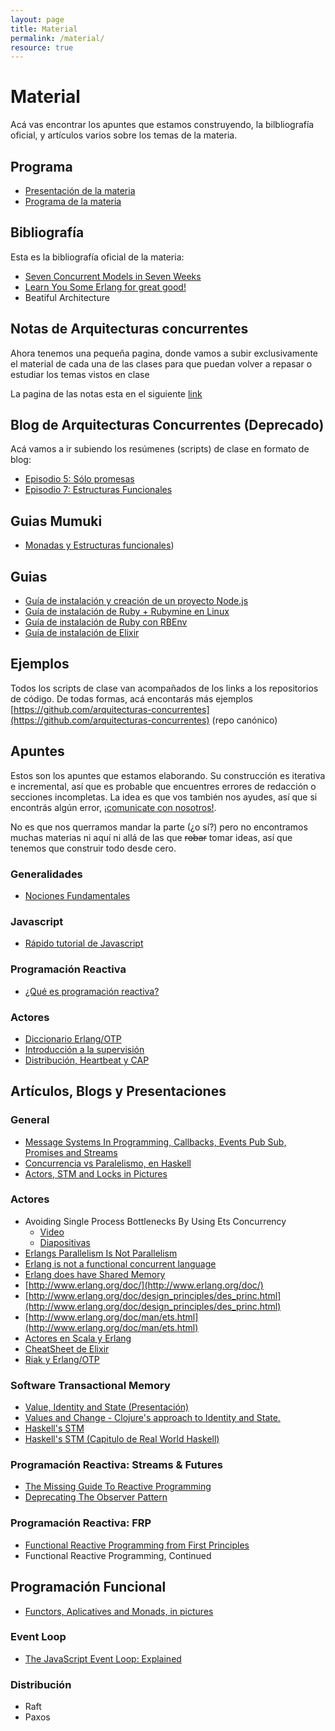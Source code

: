 ```yaml
---
layout: page
title: Material
permalink: /material/
resource: true
---
```


# Material

Acá vas encontrar los apuntes que estamos construyendo, la bilbliografía oficial, y artículos varios sobre los temas de la materia. 

## Programa

- [Presentación de la materia](https://docs.google.com/presentation/d/1XwWPNhZJwLWWFcU2vh3i6XbYIkhZvBiLS-zszmBQIkY)
- [Programa de la materia](https://drive.google.com/file/d/0B5xDW-XvRuFubXQydUF5LXdhdnc/view?usp=sharing)


## Bibliografía

Esta es la bibliografía oficial de la materia: 

- [Seven Concurrent Models in Seven Weeks](https://pragprog.com/book/pb7con/seven-concurrency-models-in-seven-weeks)
- [Learn You Some Erlang for great good!](http://learnyousomeerlang.com/)
- Beatiful Architecture

## Notas de Arquitecturas concurrentes 

Ahora tenemos una pequeña pagina, donde vamos a subir exclusivamente el material de cada una de las clases para que puedan volver a repasar o estudiar los temas vistos en clase

La pagina de las notas esta en el siguiente [link](https://arquitecturas-concurrentes.github.io/iasc-book/)

## Blog de Arquitecturas Concurrentes (Deprecado)

Acá vamos a ir subiendo los resúmenes (scripts) de clase en formato de blog:

* [Episodio 5: Sólo promesas](https://goo.gl/WmeqFz)
* [Episodio 7: Estructuras Funcionales](https://goo.gl/SQGNi5)

## Guias Mumuki

- [Monadas y Estructuras funcionales](https://mumuki.io/iasc/chapters/12-hilos-monadas-y-memoria-transaccional))

## Guias

- [Guía de instalación y creación de un proyecto Node.js](/guias/node)
- [Guía de instalación de Ruby + Rubymine en Linux](https://youtu.be/OyLoonEjfDY)
- [Guía de instalación de Ruby con RBEnv](http://wiki.uqbar.org/wiki/articles/guia-de-instalacion-de-ruby.html)
- [Guía de instalación de Elixir](/guias/elixir)

## Ejemplos

Todos los scripts de clase van acompañados de los links a los repositorios de código. De todas formas, acá encontarás más ejemplos  [https://github.com/arquitecturas-concurrentes](https://github.com/arquitecturas-concurrentes) (repo canónico)


## Apuntes 

Estos son los apuntes que estamos elaborando. Su construcción es iterativa e incremental, así que es probable que encuentres errores de redacción o secciones incompletas. La idea es que vos también nos ayudes, así que si encontrás algún error, [¡comunicate con nosotros!](/about).

No es que nos querramos mandar la parte (¿o sí?) pero no encontramos muchas materias ni aquí ni allá de las que <del>robar</del> tomar ideas, así que tenemos que construir todo desde cero.

### Generalidades

- [Nociones Fundamentales](https://docs.google.com/document/d/1F8zdJpJlNJHBVq9PEoqAT_CFnTB6blXYhNkXpS0GXiE)

### Javascript

- [Rápido tutorial de Javascript](https://medium.com/@flbulgarelli/javascript-al-grano-4415991a8271)

### Programación Reactiva

- [¿Qué es programación reactiva?](https://docs.google.com/document/d/1hD3jVG211KiKaM-fBlzRov3naGwf12oSjR2dg8JM51w)

### Actores

- [Diccionario Erlang/OTP](https://docs.google.com/document/d/1QG6Aq9AnSuHH5L3r0F063LgYAAP8ts5wSTEmXd8d3r0)
- [Introducción a la supervisión](https://docs.google.com/document/d/1r_E6Hj4F-38dy5tDbxfTBW2XaU8sSRaf9qtC-VuLDIw)
- [Distribución, Heartbeat y CAP](https://docs.google.com/document/d/18qfopeJ2iWWi93H_Oi4wRUFAVwSrTt1PSkKuLOkb49Q/pub)

## Artículos, Blogs y Presentaciones

### General

- [Message Systems In Programming, Callbacks, Events Pub Sub, Promises and Streams](http://jessewarden.com/2014/10/message-systems-in-programming-callbacks-events-pub-sub-promises-and-streams.html)
- [Concurrencia vs Paralelismo, en Haskell](https://wiki.haskell.org/Parallelism)
- [Actors, STM and Locks in Pictures](http://adit.io/posts/2013-05-15-Locks,-Actors,-And-STM-In-Pictures.html)


### Actores

- Avoiding Single Process Bottlenecks By Using Ets Concurrency
  * [Video](http://vimeo.com/90733229)
  * [Diapositivas](http://www.erlang-factory.com/static/upload/media/1394716488140115jaynelson.pdf)
- [Erlangs Parallelism Is Not Parallelism](http://jlouisramblings.blogspot.com.ar/2011/07/erlangs-parallelism-is-not-parallelism.html)
- [Erlang is not a functional concurrent language](http://www.javalimit.com/2011/05/erlang-is-not-a-concurrent-functional-programming-language.htm)
- [Erlang does have Shared Memory](http://yarivsblog.blogspot.com.ar/2008/05/erlang-does-have-shared-memory.html)
- [http://www.erlang.org/doc/](http://www.erlang.org/doc/)
- [http://www.erlang.org/doc/design_principles/des_princ.html](http://www.erlang.org/doc/design_principles/des_princ.html)
- [http://www.erlang.org/doc/man/ets.html](http://www.erlang.org/doc/man/ets.html)
- [Actores en Scala y Erlang](https://savanne.be/articles/concurrency-in-erlang-scala/)
- [CheatSheet de Elixir](https://media.pragprog.com/titles/elixir/ElixirCheat.pdf)
- [Riak y Erlang/OTP](http://aosabook.org/en/riak.html)

### Software Transactional Memory

- [Value, Identity and State (Presentación)](http://www.infoq.com/presentations/Value-Identity-State-Rich-Hickey#anch48593)
- [Values and Change - Clojure's approach to Identity and State.](http://clojure.org/state)
- [Haskell's STM](http://research.microsoft.com/en-us/um/people/simonpj/papers/stm/beautiful.pdf)
- [Haskell's STM (Capitulo de Real World Haskell)](http://book.realworldhaskell.org/read/software-transactional-memory.html)

### Programación Reactiva: Streams & Futures


- [The Missing Guide To Reactive Programming](https://gist.github.com/staltz/868e7e9bc2a7b8c1f754)
- [Deprecating The Observer Pattern](http://infoscience.epfl.ch/record/176887/files/DeprecatingObservers2012.pdf)

### Programación Reactiva: FRP

- [Functional Reactive Programming from First Principles](http://haskell.cs.yale.edu/wp-content/uploads/2011/02/frp-1st.pdf)
- Functional Reactive Programming, Continued


## Programación Funcional

* [Functors, Aplicatives and Monads, in pictures](http://adit.io/posts/2013-04-17-functors,_applicatives,_and_monads_in_pictures.html)


### Event Loop

- [The JavaScript Event Loop: Explained](http://blog.carbonfive.com/2013/10/27/the-javascript-event-loop-explained)

### Distribución

- Raft
- Paxos


